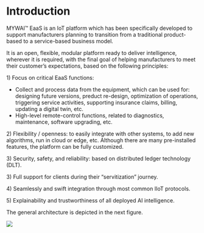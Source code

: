 # Introduction

MYWAI™ EaaS is an IoT platform which has been specifically developed to support manufacturers planning to transition from a traditional product-based to a service-based business model.

It is an open, flexible, modular platform ready to deliver intelligence, wherever it is required, with the final goal of helping manufacturers to meet their customer’s expectations, based on the following principles:

1\) Focus on critical EaaS functions:

* Collect and process data from the equipment, which can be used for: designing future versions, preduct re-design, optimization of operations, triggering service activities, supporting insurance claims, billing, updating a digital twin, etc.
* High-level remote-control functions, related to diagnostics, maintenance, software upgrading, etc.

2\) Flexibility / openness: to easily integrate with other systems, to add new algorithms, run in cloud or edge, etc. Although there are many pre-installed features, the platform can be fully customized.

3\) Security, safety, and reliability: based on distributed ledger technology (DLT).

3\) Full support for clients during their “servitization” journey.

4\) Seamlessly and swift integration through most common IIoT protocols.

5\) Explainability and trustworthiness of all deployed AI intelligence.

The general architecture is depicted in the next figure.

![](https://github.com/multiopti/MYWAI-EaaS/raw/main/.gitbook/assets/image%20\(12\).png)
